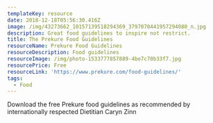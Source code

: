```yaml
---
templateKey: resource
date: 2018-12-18T05:56:30.416Z
image: /img/43273662_10157139518294369_3797070441957294080_n.jpg
description: Great food guidelines to inspire not restrict.
title: The Prekure Food Guidelines
resourceName: Prekure Food Guidelines
resourceDescription: Food guidelines
resourceImage: /img/photo-1533777857889-4be7c70b33f7.jpg
resourcePrice: Free
resourceLink: 'https://www.prekure.com/food-guidelines/'
tags:
  - Food
---
```

Download the free Prekure food guidelines as recommended by internationally respected Dietitian Caryn Zinn
